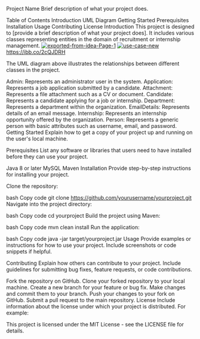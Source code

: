 Project Name
Brief description of what your project does.

Table of Contents
Introduction
UML Diagram
Getting Started
Prerequisites
Installation
Usage
Contributing
License
Introduction
This project is designed to [provide a brief description of what your project does]. It includes various classes representing entities in the domain of recruitment or internship management.
<a href="https://ibb.co/VwbbnZw"><img src="https://i.ibb.co/7kBBM5k/exported-from-idea-Page-1.jpg" alt="exported-from-idea-Page-1" border="0"></a>
<a href="https://ibb.co/2cQJDRH"><img src="https://i.ibb.co/NWPR8fb/use-case-new.jpg" alt="use-case-new" border="0"></a>https://ibb.co/2cQJDRH

The UML diagram above illustrates the relationships between different classes in the project.

Admin: Represents an administrator user in the system.
Application: Represents a job application submitted by a candidate.
Attachment: Represents a file attachment such as a CV or document.
Candidate: Represents a candidate applying for a job or internship.
Department: Represents a department within the organization.
EmailDetails: Represents details of an email message.
Internship: Represents an internship opportunity offered by the organization.
Person: Represents a generic person with basic attributes such as username, email, and password.
Getting Started
Explain how to get a copy of your project up and running on the user's local machine.

Prerequisites
List any software or libraries that users need to have installed before they can use your project.

Java 8 or later
MySQL
Maven
Installation
Provide step-by-step instructions for installing your project.

Clone the repository:

bash
Copy code
git clone https://github.com/yourusername/yourproject.git
Navigate into the project directory:

bash
Copy code
cd yourproject
Build the project using Maven:

bash
Copy code
mvn clean install
Run the application:

bash
Copy code
java -jar target/yourproject.jar
Usage
Provide examples or instructions for how to use your project. Include screenshots or code snippets if helpful.

Contributing
Explain how others can contribute to your project. Include guidelines for submitting bug fixes, feature requests, or code contributions.

Fork the repository on GitHub.
Clone your forked repository to your local machine.
Create a new branch for your feature or bug fix.
Make changes and commit them to your branch.
Push your changes to your fork on GitHub.
Submit a pull request to the main repository.
License
Include information about the license under which your project is distributed. For example:

This project is licensed under the MIT License - see the LICENSE file for details.

